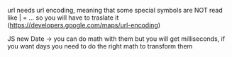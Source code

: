 


url needs url encoding, meaning that some special symbols are NOT read like | = ... so you will have to traslate it (https://developers.google.com/maps/url-encoding)

JS new Date -> you can do math with them but you will get milliseconds, if you want days you need to do the right math to transform them
